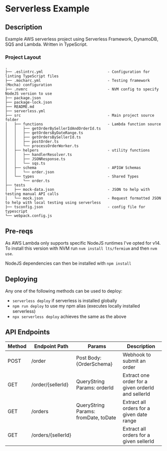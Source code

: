# Serverless Example

## Description
Example AWS serverless project using Serverless Framework, DynamoDB, SQS and Lambda. Written in TypeScript.

### Project Layout
```
.
├── .eslintrc.yml                             - Configuration for linting TypeScript files
├── .mocharc.yml                              - Testing framework (Mocha) configuration
├── .nvmrc                                    - NVM config to specify NodeJS version to use
├── package.json
├── package-lock.json
├── README.md
├── serverless.yml
├── src                                       - Main project source folder
│   ├── functions                             - Lambda function source
│   │   ├── getOrderBySellerIdAndOrderId.ts
│   │   ├── getOrdersByDateRange.ts
│   │   ├── getOrdersBySellerId.ts
│   │   ├── postOrder.ts
│   │   └── processOrderWorker.ts
│   ├── helpers                               - utility functions
│   │   ├── handlerResolver.ts
│   │   ├── JSONResponse.ts
│   │   └── sqs.ts
│   ├── schema                                - APIGW Schemas
│   │   └── order.json
│   └── types                                 - Shared Types
│       └── order.ts
├── tests
│   ├── mock-data.json                        - JSON to help with testing manual API calls
│   └── mock.json                             - Request formatted JSON to help with local testing using serverless
├── tsconfig.json                             - config file for typescript
└── webpack.config.js
```

## Pre-reqs
As AWS Lambda only supports specific NodeJS runtimes I've opted for v14.
To install this version with NVM run `nvm install lts/fermium` and then `nvm use`.

NodeJS dependencies can then be installed with `npm install`

## Deploying
Any one of the following methods can be used to deploy:
 - `serverless deploy` if serverless is installed globally
 - `npm run deploy` to use my npm alias (executes locally installed serverless)
 - `npx serverless deploy` achieves the same as the above

## API Endpoints

| Method | Endpoint Path        | Params                               | Description                                          |
|--------|----------------------|--------------------------------------|------------------------------------------------------|
| POST   | /order               | Post Body: {OrderSchema}             | Webhook to submit an order                           |
| GET    | /order/{sellerId}    | QueryString Params: orderId          | Extract one order for a given orderId and sellerId   |
| GET    | /orders              | QueryString Params: fromDate, toDate | Extract all orders for a given date range            |
| GET    | /orders/{sellerId}   |                                      | Extract all orders for a given sellerId              |
